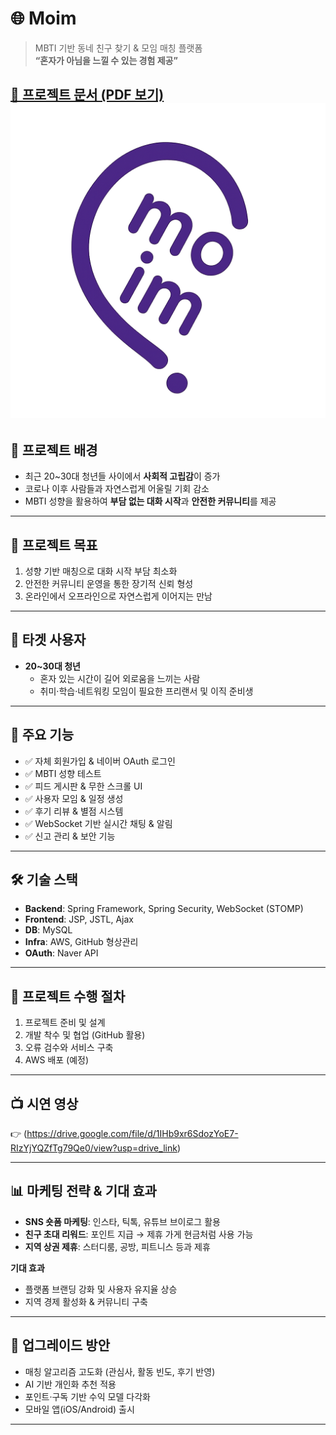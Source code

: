# 🌐 Moim
> MBTI 기반 동네 친구 찾기 & 모임 매칭 플랫폼  
> **“혼자가 아님을 느낄 수 있는 경험 제공”**

[📄 프로젝트 문서 (PDF 보기)](https://github.com/won-Jo0n/moim/blob/master/docs/moim.pdf)
![로고](./images/main.png)
---

## 📌 프로젝트 배경
- 최근 20~30대 청년들 사이에서 **사회적 고립감**이 증가  
- 코로나 이후 사람들과 자연스럽게 어울릴 기회 감소  
- MBTI 성향을 활용하여 **부담 없는 대화 시작**과 **안전한 커뮤니티**를 제공  

---

## 🎯 프로젝트 목표
1. 성향 기반 매칭으로 대화 시작 부담 최소화  
2. 안전한 커뮤니티 운영을 통한 장기적 신뢰 형성  
3. 온라인에서 오프라인으로 자연스럽게 이어지는 만남  

---

## 👥 타겟 사용자
- **20~30대 청년**  
  - 혼자 있는 시간이 길어 외로움을 느끼는 사람  
  - 취미·학습·네트워킹 모임이 필요한 프리랜서 및 이직 준비생  

---

## 🔑 주요 기능
- ✅ 자체 회원가입 & 네이버 OAuth 로그인  
- ✅ MBTI 성향 테스트  
- ✅ 피드 게시판 & 무한 스크롤 UI  
- ✅ 사용자 모임 & 일정 생성  
- ✅ 후기 리뷰 & 별점 시스템  
- ✅ WebSocket 기반 실시간 채팅 & 알림  
- ✅ 신고 관리 & 보안 기능  

---

## 🛠 기술 스택
- **Backend**: Spring Framework, Spring Security, WebSocket (STOMP)  
- **Frontend**: JSP, JSTL, Ajax  
- **DB**: MySQL  
- **Infra**: AWS, GitHub 형상관리  
- **OAuth**: Naver API  

---

## 🚀 프로젝트 수행 절차
1. 프로젝트 준비 및 설계  
2. 개발 착수 및 협업 (GitHub 활용)  
3. 오류 검수와 서비스 구축  
4. AWS 배포 (예정)  

---

## 📺 시연 영상
👉 (https://drive.google.com/file/d/1IHb9xr6SdozYoE7-RIzYjYQZfTg79Qe0/view?usp=drive_link)

---

## 📊 마케팅 전략 & 기대 효과
- **SNS 숏폼 마케팅**: 인스타, 틱톡, 유튜브 브이로그 활용  
- **친구 초대 리워드**: 포인트 지급 → 제휴 가게 현금처럼 사용 가능  
- **지역 상권 제휴**: 스터디룸, 공방, 피트니스 등과 제휴  

**기대 효과**  
- 플랫폼 브랜딩 강화 및 사용자 유지율 상승  
- 지역 경제 활성화 & 커뮤니티 구축  

---

## 🔮 업그레이드 방안
- 매칭 알고리즘 고도화 (관심사, 활동 빈도, 후기 반영)  
- AI 기반 개인화 추천 적용  
- 포인트·구독 기반 수익 모델 다각화  
- 모바일 앱(iOS/Android) 출시  

---
